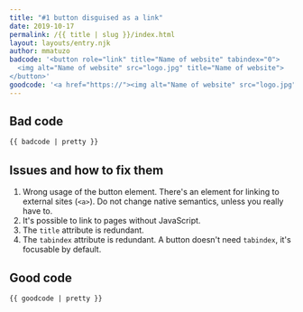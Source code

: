 ```yaml
---
title: "#1 button disguised as a link"
date: 2019-10-17
permalink: /{{ title | slug }}/index.html
layout: layouts/entry.njk
author: mmatuzo
badcode: '<button role="link" title="Name of website" tabindex="0">
  <img alt="Name of website" src="logo.jpg" title="Name of website">
</button>'
goodcode: '<a href="https://"><img alt="Name of website" src="logo.jpg"></a>'
---
```


<div class="section">

## Bad code

```html
{{ badcode | pretty }}
```
</div>

<div class="section">

## Issues and how to fix them

1. Wrong usage of the button element. There's an element for linking to external sites (`<a>`). Do not change native semantics, unless you really have to.
1. It's possible to link to pages without JavaScript.
1. The `title` attribute is redundant.
1. The `tabindex` attribute is redundant. A button doesn't need `tabindex`, it's focusable by default.
</div>

<div class="section">

## Good code

```html
{{ goodcode | pretty }}
```
</div>
